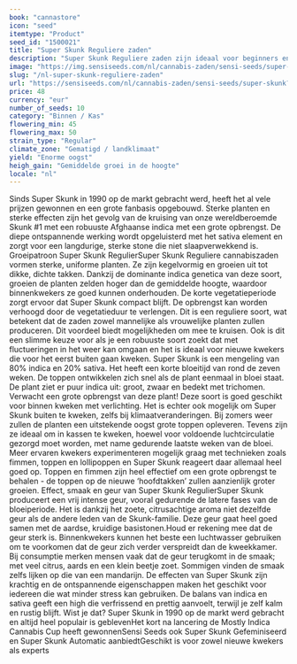 ```yaml
---
book: "cannastore"
icon: "seed"
itemtype: "Product"
seed_id: "1500021"
title: "Super Skunk Reguliere zaden"
description: "Super Skunk Reguliere zaden zijn ideaal voor beginners en professionals, hebben een grote opbrengst en geven een fijne high. Het is 80% indica, 20% sativa."
image: "https://img.sensiseeds.com/nl/cannabis-zaden/sensi-seeds/super-skunk-image.png"
slug: "/nl-super-skunk-reguliere-zaden"
url: "https://sensiseeds.com/nl/cannabis-zaden/sensi-seeds/super-skunk?a_aid=cannastore"
price: 48
currency: "eur"
number_of_seeds: 10
category: "Binnen / Kas"
flowering_min: 45
flowering_max: 50
strain_type: "Regular"
climate_zone: "Gematigd / landklimaat"
yield: "Enorme oogst"
heigh_gain: "Gemiddelde groei in de hoogte"
locale: "nl"
---
```

Sinds Super Skunk in 1990 op de markt gebracht werd, heeft het al vele prijzen gewonnen en een grote fanbasis opgebouwd. Sterke planten en sterke effecten zijn het gevolg van de kruising van onze wereldberoemde Skunk #1 met een robuuste Afghaanse indica met een grote opbrengst. De diepe ontspannende werking wordt opgeluisterd met het sativa element en zorgt voor een langdurige, sterke stone die niet slaapverwekkend is. Groeipatroon Super Skunk RegulierSuper Skunk Reguliere cannabiszaden vormen sterke, uniforme planten. Ze zijn kegelvormig en groeien uit tot dikke, dichte takken. Dankzij de dominante indica genetica van deze soort, groeien de planten zelden hoger dan de gemiddelde hoogte, waardoor binnenkwekers ze goed kunnen onderhouden. De korte vegetatieperiode zorgt ervoor dat Super Skunk compact blijft. De opbrengst kan worden verhoogd door de vegetatieduur te verlengen. Dit is een reguliere soort, wat betekent dat de zaden zowel mannelijke als vrouwelijke planten zullen produceren. Dit voordeel biedt mogelijkheden om mee te kruisen. Ook is dit een slimme keuze voor als je een robuuste soort zoekt dat met fluctueringen in het weer kan omgaan en het is ideaal voor nieuwe kwekers die voor het eerst buiten gaan kweken. Super Skunk is een mengeling van 80% indica en 20% sativa. Het heeft een korte bloeitijd van rond de zeven weken. De toppen ontwikkelen zich snel als de plant eenmaal in bloei staat. De plant ziet er puur indica uit: groot, zwaar en bedekt met trichomen. Verwacht een grote opbrengst van deze plant! Deze soort is goed geschikt voor binnen kweken met verlichting. Het is echter ook mogelijk om Super Skunk buiten te kweken, zelfs bij klimaatveranderingen. Bij zomers weer zullen de planten een uitstekende oogst grote toppen opleveren. Tevens zijn ze ideaal om in kassen te kweken, hoewel voor voldoende luchtcirculatie gezorgd moet worden, met name gedurende laatste weken van de bloei. Meer ervaren kwekers experimenteren mogelijk graag met technieken zoals fimmen, toppen en lollipoppen en Super Skunk reageert daar allemaal heel goed op. Toppen en fimmen zijn heel effectief om een grote opbrengst te behalen - de toppen op de nieuwe ‘hoofdtakken’ zullen aanzienlijk groter groeien. Effect, smaak en geur van Super Skunk RegulierSuper Skunk produceert een vrij intense geur, vooral gedurende de latere fases van de bloeiperiode. Het is dankzij het zoete, citrusachtige aroma niet dezelfde geur als de andere leden van de Skunk-familie. Deze geur gaat heel goed samen met de aardse, kruidige basistonen.Houd er rekening mee dat de geur sterk is. Binnenkwekers kunnen het beste een luchtwasser gebruiken om te voorkomen dat de geur zich verder verspreidt dan de kweekkamer. Bij consumptie merken mensen vaak dat de geur terugkomt in de smaak; met veel citrus, aards en een klein beetje zoet. Sommigen vinden de smaak zelfs lijken op die van een mandarijn. De effecten van Super Skunk zijn krachtig en de ontspannende eigenschappen maken het geschikt voor iedereen die wat minder stress kan gebruiken. De balans van indica en sativa geeft een high die verfrissend en prettig aanvoelt, terwijl je zelf kalm en rustig blijft. Wist je dat? Super Skunk in 1990 op de markt werd gebracht en altijd heel populair is geblevenHet kort na lancering de Mostly Indica Cannabis Cup heeft gewonnenSensi Seeds ook Super Skunk Gefeminiseerd en Super Skunk Automatic aanbiedtGeschikt is voor zowel nieuwe kwekers als experts
